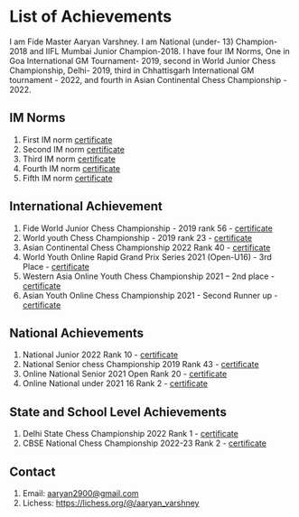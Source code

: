 # List of Achievements

I am Fide Master Aaryan Varshney. I am National (under- 13) Champion- 2018 and IIFL Mumbai Junior Champion-2018. I have four IM Norms, One in Goa International GM Tournament- 2019, second in World Junior Chess Championship, Delhi- 2019, third in Chhattisgarh International GM tournament - 2022, and fourth in Asian Continental Chess Championship - 2022. 

## IM Norms

1. First IM norm [certificate](https://drive.google.com/file/d/10F9GTsDmUPyi1_XZekCAzN6MEXd0iVRS/view?usp=sharing)
2. Second IM norm [certificate](https://drive.google.com/file/d/1jlKyemQ1L_1UBqdXQ_pkv43MKodyPlZ8/view?usp=sharing)
3. Third IM norm [certificate](https://drive.google.com/file/d/1QSiAHqlplD8Qw8Hj1UiNPXThxI-jL-Ho/view?usp=sharing)
4. Fourth IM norm [certificate](https://drive.google.com/file/d/16lysu1LcizFQ8KdepiwDqVG4aJKQbSEs/view?usp=sharing)
5. Fifth IM norm [certificate](https://drive.google.com/file/d/120XVEBGbRv3BgEk49WkqjV46vpc_9wvP/view?usp=sharing)


## International Achievement 

1. Fide World Junior Chess Championship - 2019 rank 56 - [certificate](https://drive.google.com/file/d/1tse_49jOB3yR4BotGG6UvnQvmmdWMoU_/view?usp=sharing)
2. World youth Chess Championship - 2019 rank 23 - [certificate](https://drive.google.com/file/d/1CsVUHbnC0WrDC__6UFhZFjbvVA5cu5sL/view?usp=drive_link)
3. Asian Continental Chess Championship 2022 Rank 40 - [certificate](https://drive.google.com/file/d/13SQgGG4Zr6SwhrstXwfKG4p0-Jg4XiGS/view?usp=drive_link)
4. World Youth Online Rapid Grand Prix Series 2021 (Open-U16)  - 3rd Place - [certificate](https://drive.google.com/file/d/1LriwnGmzdOdWoi7DBLkH9azcKg0IHjC5/view?usp=drive_link)
5. Western Asia Online Youth Chess Championship 2021 – 2nd place - [certificate](https://drive.google.com/file/d/1aIcc55KERGA5XOxEPnav0DKhdnGckiQ0/view?usp=sharing)
6. Asian Youth Online Chess Championship  2021 - Second Runner up - [certificate](https://drive.google.com/file/d/1L7uuqSEbeNSdlnEdUSSbUvo4O46F4scN/view?usp=drive_link)


## National Achievements

1. National Junior 2022 Rank 10 - [certificate](https://drive.google.com/file/d/1gCKa5RIWflIGLQkw9m5UZ6Rclajz_enK/view?usp=drive_link)
2. National Senior chess Championship 2019 Rank 43 - [certificate](https://drive.google.com/file/d/13XhN09io24QIo7W5U_rrGWqmnd92ocbM/view?usp=drive_link)
3. Online National Senior 2021 Open Rank 20 - [certificate](https://drive.google.com/file/d/1BBLNwf_52TjWnR-GVK8K1pGM8vdboUQj/view?usp=drive_link)
4. Online National under 2021 16 Rank 2 - [certificate](https://drive.google.com/file/d/1M3cKTPH8sWrdcRi7i321jgphF11xvQrI/view?usp=drive_link)

## State and School Level Achievements

1. Delhi State Chess Championship 2022 Rank 1 - [certificate](https://drive.google.com/file/d/1oP51zTcsWelR-M-P7FfgsZ61Mcd76ZpB/view?usp=sharing)
2. CBSE National Chess Championship 2022-23 Rank 2 - [certificate](https://drive.google.com/file/d/1eh4KO7mEIsO0DtqEM9Fb2F3NOoQHGcfk/view?usp=sharing)
## Contact

1. Email: <aaryan2900@gmail.com>
2. Lichess: <https://lichess.org/@/aaryan_varshney>
